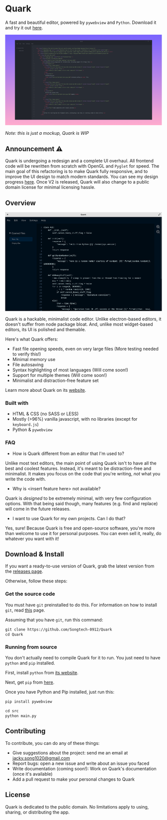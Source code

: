 # Quark

A fast and beautiful editor, powered by `pywebview` and `Python`. Download it and try it out [here](release_notes/release-0.1.1-alpha.md).

![UI mockup of Quark](assets/mockup.png)

_Note: this is just a mockup, Quark is WIP_

## Announcement :warning:

Quark is undergoing a redesign and a complete UI overhaul. All frontend code will be rewritten from scratch with OpenGL and `Pyglet` for speed. The main goal of this refactoring is to make Quark fully responsive, and to improve the UI design to match modern standards. You can see my design progress [here](https://www.figma.com/file/mtD74sP2xBowI0fK4n1rZU/Quark-Mockups?node-id=0%3A1). Once V2 is released, Quark will also change to a public domain license for minimal licensing hassle.

## Overview

![Screenshot](assets/hero-image.png)

Quark is a hackable, minimalist code editor. Unlike electron-based editors, it doesn't suffer from node package bloat. And, unlike most widget-based editors, its UI is polished and themable.

Here's what Quark offers:

* Fast file opening speeds, even on very large files (More testing needed to verify this!)
* Minimal memory use
* File autosaving
* Syntax highlighting of most languages (Will come soon!)
* Support for multiple themes (Will come soon!)
* Minimalist and distraction-free feature set

Learn more about Quark on its [website](https://songtech-0912.github.io/Quark/).

### Built with

* HTML & CSS (no SASS or LESS)
* Mostly (>96%) vanilla javascript, with no libraries (except for `keyboard.js`)
* Python & `pywebview`

### FAQ

* How is Quark different from an editor that I'm used to?

Unlike most text editors, the main point of using Quark isn't to have all the best and coolest features. Instead, it's meant to be distraction-free and minimalist. It makes you focus on the code that you're writing, *not* what you write the code with.

* Why is \<insert feature here\> not available?

Quark is *designed* to be extremely minimal, with very few configuration options. With that being said though, many features (e.g. find and replace) will come in the future releases.

* I want to use Quark for my own projects. Can I do that?

Yes, sure! Because Quark is free and open-source software, you're more than welcome to use it for personal purposes. You can even sell it, really, do whatever you want with it!


## Download & Install

If you want a ready-to-use version of Quark, grab the latest version from the [releases page](https://github.com/Songtech-0912/Quark/releases).

Otherwise, follow these steps:

### Get the source code

You must have `git` preinstalled to do this. For information on how to install `git`, read [this](https://git-scm.com/book/en/v2/Getting-Started-Installing-Git) page.

Assuming that you have `git`, run this command:

```
git clone https://github.com/Songtech-0912/Quark
cd Quark
```

### Running from source

You don't actually need to compile Quark for it to run. You just need to have `python` and `pip` installed.

First, install `python` from [its website](https://www.python.org/downloads/).

Next, get `pip` from [here](https://pip.pypa.io/en/stable/installing/).

Once you have Python and Pip installed, just run this:

```
pip install pywebview
```

```
cd src
python main.py
```

## Contributing

To contribute, you can do any of these things:

* Give suggestions about the project: send me an email at jacky.song1020@gmail.com
* Report bugs: open a new issue and write about an issue you faced
* Write documentation (coming soon!): Work on Quark's documentation (once it's available)
* Add a pull request to make your personal changes to Quark

## License


Quark is dedicated to the public domain. No limitations apply to using, sharing, or distributing the app.
